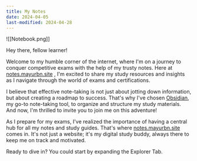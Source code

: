 ```yaml
---
title: My Notes
date: 2024-04-05
last-modified: 2024-04-28
---
```

![[Notebook.png]]

Hey there, fellow learner!

Welcome to my humble corner of the internet, where I'm on a journey to conquer competitive exams with the help of my trusty notes. Here at [notes.mayurbn.site](https://www.notes.mayurbn.site) , I'm excited to share my study resources and insights as I navigate through the world of exams and certifications.

I believe that effective note-taking is not just about jotting down information, but about creating a roadmap to success. That's why I've chosen [Obsidian](https://obsidian.md/), my go-to note-taking tool, to organize and structure my study materials. And now, I'm thrilled to invite you to join me on this adventure!

As I prepare for my exams, I've realized the importance of having a central hub for all my notes and study guides. That's where [notes.mayurbn.site](https://www.notes.mayurbn.site) comes in. It's not just a website; it's my digital study buddy, always there to keep me on track and motivated.

Ready to dive in? You could start by expanding the Explorer Tab.